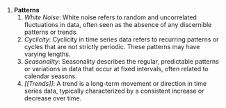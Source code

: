 1. **Patterns**
   1. *White Noise*: White noise refers to random and uncorrelated fluctuations in data, often seen as the absence of any discernible patterns or trends.
   2. *Cyclicity*: Cyclicity in time series data refers to recurring patterns or cycles that are not strictly periodic. These patterns may have varying lengths.
   3. *Seasonality*: Seasonality describes the regular, predictable patterns or variations in data that occur at fixed intervals, often related to calendar seasons.
   4. *[[Trends]]*: A trend is a long-term movement or direction in time series data, typically characterized by a consistent increase or decrease over time.

